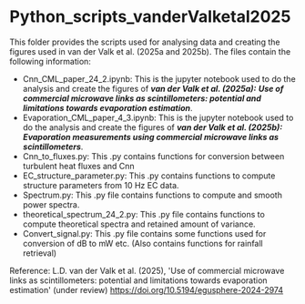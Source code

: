 # Python_scripts_vanderValketal2025

This folder provides the scripts used for analysing data and creating the figures used in van der Valk et al. (2025a and 2025b). The files contain the following information:

- Cnn_CML_paper_24_2.ipynb: This is the jupyter notebook used to do the analysis and create the figures of _**van der Valk et al. (2025a):**_ **_Use of commercial microwave links as scintillometers: potential and limitations towards evaporation estimation_**.
- Evaporation_CML_paper_4_3.ipynb: This is the jupyter notebook used to do the analysis and create the figures of _**van der Valk et al. (2025b):**_ _**Evaporation measurements using commercial microwave links as scintillometers**_.
- Cnn_to_fluxes.py: This .py contains functions for conversion between turbulent heat fluxes and Cnn
- EC_structure_parameter.py: This .py contains functions to compute structure parameters from 10 Hz EC data.
- Spectrum.py: This .py file contains functions to compute and smooth power spectra.
- theoretical_spectrum_24_2.py: This .py file contains functions to compute theoretical spectra and retained amount of variance.
- Convert_signal.py: This .py file contains some functions used for conversion of dB to mW etc. (Also contains functions for rainfall retrieval)

Reference: L.D. van der Valk et al. (2025), 'Use of commercial microwave links as scintillometers: potential and limitations towards evaporation estimation' (under review) https://doi.org/10.5194/egusphere-2024-2974
